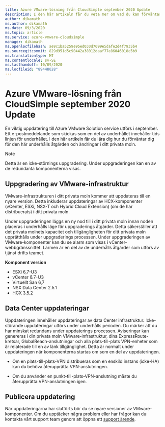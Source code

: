 ```yaml
---
title: Azure VMware-lösning från CloudSimple september 2020 Update
description: I den här artikeln får du veta mer om vad du kan förväntar dig under underhålls åtgärden och ändringar i ditt privata moln.
author: dikamath
ms.author: dikamath
ms.date: 09/3/2020
ms.topic: article
ms.service: azure-vmware-cloudsimple
manager: dikamath
ms.openlocfilehash: ae9c1ba5259e95ed030d7099e5dafe2d4f7935b4
ms.sourcegitcommit: 829d951d5c90442a38012daaf77e86046018e5b9
ms.translationtype: MT
ms.contentlocale: sv-SE
ms.lasthandoff: 10/09/2020
ms.locfileid: "89448028"
---
```

# <a name="azure-vmware-solution-by-cloudsimple-september-2020-update"></a>Azure VMware-lösning från CloudSimple september 2020 Update

En viktig uppdatering till Azure VMware Solution service utförs i september. Ett e-postmeddelande som skickas som en del av underhållet innehåller tids linjen för underhållet. I den här artikeln får du lära dig hur du förväntar dig för den här underhålls åtgärden och ändringar i ditt privata moln.

> [!NOTE]
> Detta är en icke-störnings uppgradering. Under uppgraderingen kan en av de redundanta komponenterna visas.

## <a name="vmware-infrastructure-upgrade"></a>Uppgradering av VMware-infrastruktur

VMware-infrastrukturen i ditt privata moln kommer att uppdateras till en nyare version. Detta inkluderar uppdateringar av HCX-komponenter (vCenter, ESXi, NSX-T och Hybrid Cloud Extension) (om de har distribuerats) i ditt privata moln.

Under uppgraderingen läggs en ny nod till i ditt privata moln innan noden placeras i underhålls läge för uppgraderings åtgärder. Detta säkerställer att det privata molnets kapacitet och tillgängligheten för ditt privata moln upprätthålls under uppgraderings processen. Under uppgraderingen av VMware-komponenter kan du se alarm som visas i vCenter-webbgränssnittet. Larmen är en del av de underhålls åtgärder som utförs av tjänst drifts teamet.

**Komponent version**

- ESXi 6,7-U3
- vCenter 6.7-U3
- Virtuellt San 6,7
- NSX Data Center 2.5.1
- HCX 3.5.2

## <a name="datacenter-updates"></a>Data Center uppdateringar

Uppdateringen innehåller uppdateringar av data Center infrastruktur. Icke-störande uppdateringar utförs under underhålls perioden. Du märker att du har minskat redundans under uppdaterings processen. Aviseringar kan genereras i din privata moln VMware-infrastruktur, dina ExpressRoute-kretsar, GlobalReach-anslutningar och alla plats-till-plats VPN-enheter som är relaterade till en av länk tillgänglighet. Detta är normalt under uppdateringen när komponenterna startas om som en del av uppdateringen.

-   Om en plats-till-plats-VPN distribueras som en enskild instans (icke-HA) kan du behöva återupprätta VPN-anslutningen.

-   Om du använder en punkt-till-plats-VPN-anslutning måste du återupprätta VPN-anslutningen igen.

## <a name="post-update"></a>Publicera uppdatering

När uppdateringarna har slutförts bör du se nyare versioner av VMware-komponenter. Om du upptäcker några problem eller har frågor kan du kontakta vårt support team genom att öppna ett [support ärende](https://portal.azure.com/#blade/Microsoft_Azure_Support/HelpAndSupportBlade/newsupportrequest).
